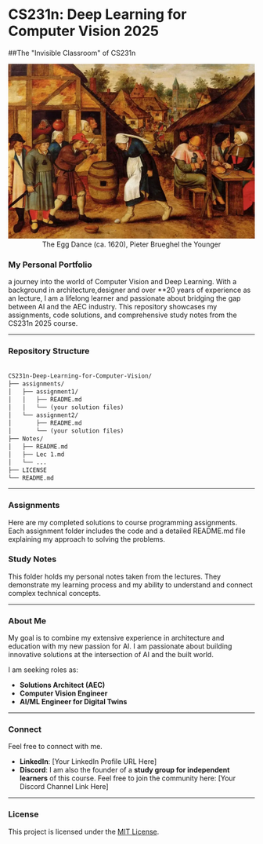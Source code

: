# CS231n: Deep Learning for Computer Vision 2025
##The "Invisible Classroom" of CS231n

<p align="center">
  <img src="images/the-egg-dance.jpg" alt="The Egg Dance by Pieter Brueghel the Younger" width="800"/>
  <br/>
  The Egg Dance (ca. 1620), Pieter Brueghel the Younger
</p>

### My Personal Portfolio

a journey into the world of Computer Vision and Deep Learning. With a background in architecture,designer and over **20 years of experience as an lecture, I am a lifelong learner and passionate about bridging the gap between AI and the AEC industry. This repository showcases my assignments, code solutions, and comprehensive study notes from the CS231n 2025 course.

-----

### Repository Structure

```

CS231n-Deep-Learning-for-Computer-Vision/
├── assignments/
│   ├── assignment1/
│   │   ├── README.md
│   │   └── (your solution files)
│   └── assignment2/
│       ├── README.md
│       └── (your solution files)
├── Notes/
│   ├── README.md
│   ├── Lec 1.md
│   └── ...
├── LICENSE
└── README.md

```

-----

### Assignments

Here are my completed solutions to course programming assignments. Each assignment folder includes the code and a detailed README.md file explaining my approach to solving the problems.

### Study Notes

This folder holds my personal notes taken from the lectures. They demonstrate my learning process and my ability to understand and connect complex technical concepts.

-----

### About Me

My goal is to combine my extensive experience in architecture and education with my new passion for AI. I am passionate about building innovative solutions at the intersection of AI and the built world.

I am seeking roles as:

  * **Solutions Architect (AEC)**
  * **Computer Vision Engineer**
  * **AI/ML Engineer for Digital Twins**

-----

### Connect

Feel free to connect with me.
* **LinkedIn**: [Your LinkedIn Profile URL Here]
* **Discord**: I am also the founder of a **study group for independent learners** of this course. Feel free to join the community here: [Your Discord Channel Link Here]

-----

### License

This project is licensed under the [MIT License](LICENSE).
```
